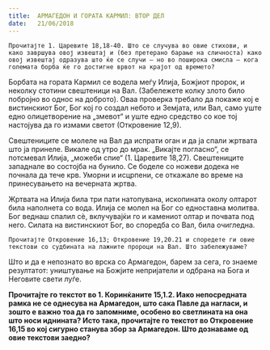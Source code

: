 ```yaml
---
title:  АРМАГЕДОН И ГОРАТА КАРМИЛ: ВТОР ДЕЛ
date:   21/06/2018
---
```


`Прочитајте 1. Царевите 18,18-40. Што се случува во овие стихови, и како завршува овој извештај и (без претерано барање на сличноста) како овој извештај одразува што ќе се случи – но во поширока смисла – кога големата борба ќе го достигне врвот на крајот од времето?`

Борбата на гората Кармил се водела меѓу Илија, Божјиот пророк, и неколку стотини свештеници на Вал. (Забележете колку злото било побројно во однос на доброто). Оваа проверка требало да покаже кој е вис­тин­скиот Бог, Бог кој го создал небото и Земјата, или Вал, само уште едно олицетворение на „змевот“ и уште едно средство со кое тој настојува да го измами светот (Откровение 12,9).

Свештениците се молеле на Вал да испрати оган и да ја спали жртвата што ја принеле. Викале од утро до мрак. „Викајте погласно“, се потсмевал Илија, „можеби спие“ (1. Царевите 18,27). Свештениците западнале во состојба на бунило. Се боделе со ножеви додека не почнала да тече крв. Уморни и исцрпени, се откажале во време на принесувањето на вечерната жртва.

Жртвата на Илија била три пати натопувана, ископината околу олтарот била наполнета со вода. Илија се молел на Бог со едноставна молитва. Бог веднаш спалил сѐ, вклучувајќи го и камениот олтар и почвата под него. Силата на вистинскиот Бог, во споредба со Вал, била очигледна.

`Прочитајте Откровение 16,13; Откровение 19,20.21 и споредете ги овие текстови со судбината на лажните пророци на Вал. Што забележуваме?`

Што и да е непознато во врска со Армагедон, барем за сега, го знаеме резултатот: уништување на Божјите непријатели и одбрана на Бога и Неговите свети луѓе.

**Прочитајте го текстот во 1. Коринќаните 15,1.2. Иако непосредната рамка не се однесува на Армагедон, што сака Павле да нагласи, и зошто е важно тоа да го запомниме, особено во светлината на она што  носи иднината? Исто така, прочитајте го текстот во Откровение 16,15 во кој сигурно станува збор за Армагедон. Што дознаваме од овие текстови заедно?**
